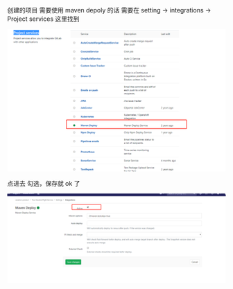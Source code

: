 创建的项目 需要使用 maven depoly 的话 需要在 setting -> integrations -> Project services 这里找到

![1573710579322](assets/1573710579322.png)

点进去 勾选，保存就 ok 了

![1573710601542](assets/1573710601542.png)


